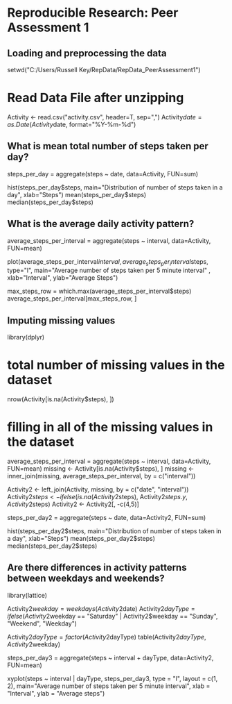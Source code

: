# Reproducible Research: Peer Assessment 1


## Loading and preprocessing the data
setwd("C:/Users/Russell Key/RepData/RepData_PeerAssessment1")

# Read Data File after unzipping
Activity <- read.csv("activity.csv", header=T, sep=",")
Activity$date = as.Date(Activity$date, format="%Y-%m-%d")


## What is mean total number of steps taken per day?

steps_per_day = aggregate(steps ~ date, data=Activity, FUN=sum)

hist(steps_per_day$steps, main="Distribution of number of steps taken in a day", xlab="Steps")
mean(steps_per_day$steps)
median(steps_per_day$steps)

## What is the average daily activity pattern?

average_steps_per_interval = aggregate(steps ~ interval, data=Activity, FUN=mean)

plot(average_steps_per_interval$interval, average_steps_per_interval$steps, type="l", main="Average number of steps taken per 5 minute interval"
     , xlab="Interval", ylab="Average Steps")

max_steps_row = which.max(average_steps_per_interval$steps)
average_steps_per_interval[max_steps_row, ]


## Imputing missing values

library(dplyr)

# total number of missing values in the dataset
nrow(Activity[is.na(Activity$steps), ])

# filling in all of the missing values in the dataset
average_steps_per_interval = aggregate(steps ~ interval, data=Activity, FUN=mean)
missing <- Activity[is.na(Activity$steps), ]
missing <- inner_join(missing, average_steps_per_interval, by = c("interval"))

Activity2 <- left_join(Activity, missing, by = c("date", "interval"))
Activity2$steps <- ifelse(is.na(Activity2$steps), Activity2$steps.y, Activity2$steps)
Activity2 <- Activity2[, -c(4,5)]

steps_per_day2 = aggregate(steps ~ date, data=Activity2, FUN=sum)

hist(steps_per_day2$steps, main="Distribution of number of steps taken in a day", xlab="Steps")
mean(steps_per_day2$steps)
median(steps_per_day2$steps)


## Are there differences in activity patterns between weekdays and weekends?

library(lattice)

Activity2$weekday = weekdays(Activity2$date)
Activity2$dayType = ifelse(Activity2$weekday == "Saturday" | Activity2$weekday == "Sunday", "Weekend", "Weekday")

Activity2$dayType = factor(Activity2$dayType)
table(Activity2$dayType, Activity2$weekday)

steps_per_day3 = aggregate(steps ~ interval + dayType, data=Activity2, FUN=mean)

xyplot(steps ~ interval | dayType, steps_per_day3, type = "l", layout = c(1, 2), main="Average number of steps taken per 5 minute interval", 
      xlab = "Interval", ylab = "Average steps")
